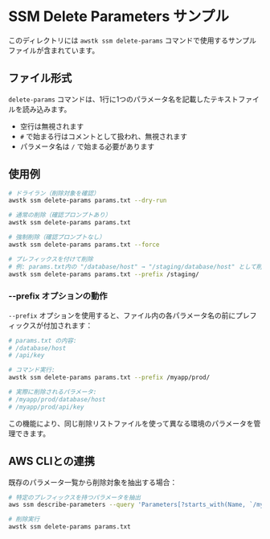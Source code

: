 # SSM Delete Parameters サンプル

このディレクトリには `awstk ssm delete-params` コマンドで使用するサンプルファイルが含まれています。

## ファイル形式

`delete-params` コマンドは、1行に1つのパラメータ名を記載したテキストファイルを読み込みます。

- 空行は無視されます
- `#` で始まる行はコメントとして扱われ、無視されます
- パラメータ名は `/` で始まる必要があります

## 使用例

```bash
# ドライラン（削除対象を確認）
awstk ssm delete-params params.txt --dry-run

# 通常の削除（確認プロンプトあり）
awstk ssm delete-params params.txt

# 強制削除（確認プロンプトなし）
awstk ssm delete-params params.txt --force

# プレフィックスを付けて削除
# 例: params.txt内の "/database/host" → "/staging/database/host" として削除
awstk ssm delete-params params.txt --prefix /staging/
```

### --prefix オプションの動作

`--prefix` オプションを使用すると、ファイル内の各パラメータ名の前にプレフィックスが付加されます：

```bash
# params.txt の内容:
# /database/host
# /api/key

# コマンド実行:
awstk ssm delete-params params.txt --prefix /myapp/prod/

# 実際に削除されるパラメータ:
# /myapp/prod/database/host
# /myapp/prod/api/key
```

この機能により、同じ削除リストファイルを使って異なる環境のパラメータを管理できます。

## AWS CLIとの連携

既存のパラメータ一覧から削除対象を抽出する場合：

```bash
# 特定のプレフィックスを持つパラメータを抽出
aws ssm describe-parameters --query 'Parameters[?starts_with(Name, `/myapp/`)].Name' --output text > params.txt

# 削除実行
awstk ssm delete-params params.txt
```
